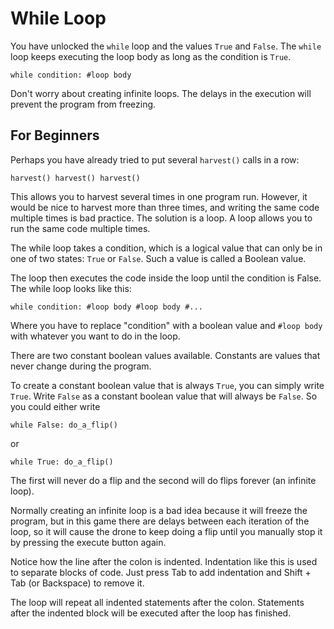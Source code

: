# While Loop
You have unlocked the `while` loop and the values `True` and `False`. The `while` loop keeps executing the loop body as long as the condition is `True`.

`while condition:
	#loop body`

Don't worry about creating infinite loops. The delays in the execution will prevent the program from freezing.

## For Beginners
Perhaps you have already tried to put several `harvest()` calls in a row:

`harvest()
harvest()
harvest()`

This allows you to harvest several times in one program run. 
However, it would be nice to harvest more than three times, and writing the same code multiple times is bad practice. 
The solution is a loop. 
A loop allows you to run the same code multiple times.

The while loop takes a condition, which is a logical value that can only be in one of two states: `True` or `False`. 
Such a value is called a Boolean value.

The loop then executes the code inside the loop until the condition is False.
The while loop looks like this:

`while condition:
	#loop body
	#loop body
	#...`
	
Where you have to replace "condition" with a boolean value and `#loop body` with whatever you want to do in the loop.

There are two constant boolean values available. Constants are values that never change during the program.

To create a constant boolean value that is always `True`, you can simply write `True`. Write `False` as a constant boolean value that will always be `False`.
So you could either write


`while False:
	do_a_flip()`

or

`while True:
	do_a_flip()`

The first will never do a flip and the second will do flips forever (an infinite loop). 

Normally creating an infinite loop is a bad idea because it will freeze the program, but in this game there are delays between each iteration of the loop, so it will cause the drone to keep doing a flip until you manually stop it by pressing the execute button again.

Notice how the line after the colon is indented. Indentation like this is used to separate blocks of code.
Just press Tab to add indentation and Shift + Tab (or Backspace) to remove it.

The loop will repeat all indented statements after the colon.
Statements after the indented block will be executed after the loop has finished.
